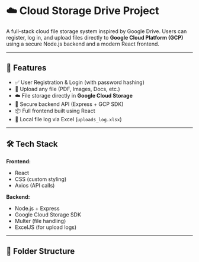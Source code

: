 # ☁️ Cloud Storage Drive Project

A full-stack cloud file storage system inspired by Google Drive. Users can register, log in, and upload files directly to **Google Cloud Platform (GCP)** using a secure Node.js backend and a modern React frontend.

---

## 🚀 Features

- ✅ User Registration & Login (with password hashing)
- 📂 Upload any file (PDF, Images, Docs, etc.)
- ☁️ File storage directly in **Google Cloud Storage**
- 🔐 Secure backend API (Express + GCP SDK)
- 📦 Full frontend built using React
- 🧪 Local file log via Excel (`uploads_log.xlsx`)

---

## 🛠️ Tech Stack

**Frontend:**
- React
- CSS (custom styling)
- Axios (API calls)

**Backend:**
- Node.js + Express
- Google Cloud Storage SDK
- Multer (file handling)
- ExcelJS (for upload logs)

---

## 📁 Folder Structure

